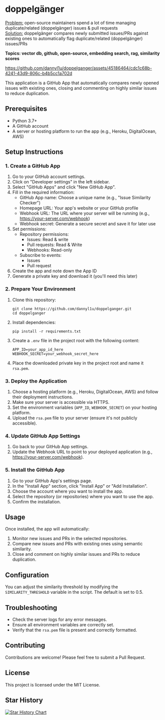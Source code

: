 # doppelgänger
<ins>Problem:</ins> open-source maintainers spend a lot of time managing duplicate/related (doppelgänger) issues & pull requests  
<ins>Solution:</ins> doppelgänger compares newly submitted issues/PRs against existing ones to automatically flag duplicate/related (doppelgänger) issues/PRs

**Topics: vector db, github, open-source, embedding search, rag, similarity scores**

https://github.com/dannyl1u/doppelganger/assets/45186464/cdc1c68b-4241-43d9-806c-b4b5cc1a702d

This application is a GitHub App that automatically compares newly opened issues with existing ones, closing and commenting on highly similar issues to reduce duplication.

## Prerequisites

- Python 3.7+
- A GitHub account
- A server or hosting platform to run the app (e.g., Heroku, DigitalOcean, AWS)

## Setup Instructions

### 1. Create a GitHub App

1. Go to your GitHub account settings.
2. Click on "Developer settings" in the left sidebar.
3. Select "GitHub Apps" and click "New GitHub App".
4. Fill in the required information:
   - GitHub App name: Choose a unique name (e.g., "Issue Similarity Checker")
   - Homepage URL: Your app's website or your GitHub profile
   - Webhook URL: The URL where your server will be running (e.g., https://your-server.com/webhook)
   - Webhook secret: Generate a secure secret and save it for later use
5. Set permissions:
   - Repository permissions:
     - Issues: Read & write
     - Pull requests: Read & Write
     - Webhooks: Read-only
   - Subscribe to events:
     - Issues
     - Pull request
6. Create the app and note down the App ID
7. Generate a private key and download it (you'll need this later)

### 2. Prepare Your Environment

1. Clone this repository:
   ```
   git clone https://github.com/dannyl1u/doppelganger.git
   cd doppelganger
   ```

2. Install dependencies:
   ```
   pip install -r requirements.txt
   ```

3. Create a `.env` file in the project root with the following content:
   ```
   APP_ID=your_app_id_here
   WEBHOOK_SECRET=your_webhook_secret_here
   ```

4. Place the downloaded private key in the project root and name it `rsa.pem`.

### 3. Deploy the Application

1. Choose a hosting platform (e.g., Heroku, DigitalOcean, AWS) and follow their deployment instructions.
2. Make sure your server is accessible via HTTPS.
3. Set the environment variables (`APP_ID`, `WEBHOOK_SECRET`) on your hosting platform.
4. Upload the `rsa.pem` file to your server (ensure it's not publicly accessible).

### 4. Update GitHub App Settings

1. Go back to your GitHub App settings.
2. Update the Webhook URL to point to your deployed application (e.g., https://your-server.com/webhook).

### 5. Install the GitHub App

1. Go to your GitHub App's settings page.
2. In the "Install App" section, click "Install App" or "Add Installation".
3. Choose the account where you want to install the app.
4. Select the repository (or repositories) where you want to use the app.
5. Confirm the installation.

## Usage

Once installed, the app will automatically:

1. Monitor new issues and PRs in the selected repositories.
2. Compare new issues and PRs with existing ones using semantic similarity.
3. Close and comment on highly similar issues and PRs to reduce duplication.

## Configuration

You can adjust the similarity threshold by modifying the `SIMILARITY_THRESHOLD` variable in the script. The default is set to 0.5.

## Troubleshooting

- Check the server logs for any error messages.
- Ensure all environment variables are correctly set.
- Verify that the `rsa.pem` file is present and correctly formatted.

## Contributing

Contributions are welcome! Please feel free to submit a Pull Request.

## License

This project is licensed under the MIT License.

## Star History

<a href="https://star-history.com/#dannyl1u/doppelganger&Date">
  <picture>
    <source media="(prefers-color-scheme: dark)" srcset="https://api.star-history.com/svg?repos=dannyl1u/doppelganger&type=Date&theme=dark" />
    <source media="(prefers-color-scheme: light)" srcset="https://api.star-history.com/svg?repos=dannyl1u/doppelganger&type=Date" />
    <img alt="Star History Chart" src="https://api.star-history.com/svg?repos=dannyl1u/doppelganger&type=Date" />
  </picture>
</a>
